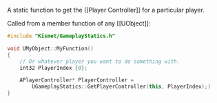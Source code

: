 A static function to get the [[Player Controller]] for a particular player.

Called from a member function of any [[UObject]]:
```cpp
#include "Kismet/GameplayStatics.h"

void UMyObject::MyFunction()
{
	// Or whatever player you want to do something with.
	int32 PlayerIndex {0};

	APlayerController* PlayerController =
		UGameplayStatics::GetPlayerController(this, PlayerIndex);)
}
```
